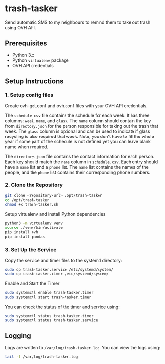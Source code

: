 # trash-tasker
Send automatic SMS to my neighbours to remind them to take out trash using OVH API.

## Prerequisites

- Python 3.x
- Python `virtualenv` package
- OVH API credentials

## Setup Instructions

### 1. Setup config files

Create ovh-get.conf and ovh.conf files with your OVH API credentials.

The `schedule.csv` file contains the schedule for each week.
It has three columns: `week`, `name`, and `glass`.
The `name` column should contain the key from `directory.json` for the person responsible for taking out
the trash that week. The `glass` column is optional and can be used to indicate if glass recycling is
also required that week.
Note, you don't have to fill the whole year if some part of the schedule is not defined yet you can leave
blank name when required.

The `directory.json` file contains the contact information for each person.
Each key should match the `name` column in `schedule.csv`.
Each entry should have a `name` list and a `phone` list.
The `name` list contains the names of the people, and the `phone` list contains their corresponding phone numbers.


### 2. Clone the Repository

```sh
git clone <repository-url> /opt/trash-tasker
cd /opt/trash-tasker
chmod +x trash-tasker.sh
```

Setup virtualenv and install Python dependencies

```sh
python3 -m virtualenv venv
source ./venv/bin/activate
pip install ovh
pip install pandas
```

### 3. Set Up the Service

Copy the service and timer files to the systemd directory:

```sh
sudo cp trash-tasker.service /etc/systemd/system/
sudo cp trash-tasker.timer /etc/systemd/system/
```

Enable and Start the Timer

```sh
sudo systemctl enable trash-tasker.timer
sudo systemctl start trash-tasker.timer
```

You can check the status of the timer and service using:

```sh
sudo systemctl status trash-tasker.timer
sudo systemctl status trash-tasker.service
```


## Logging

Logs are written to `/var/log/trash-tasker.log`. You can view the logs using:

```sh
tail -f /var/log/trash-tasker.log
```